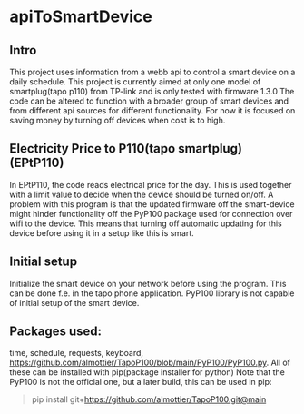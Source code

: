 # apiToSmartDevice
## Intro
This project uses information from a webb api to control a smart device on a daily schedule.
This project is currently aimed at only one model of smartplug(tapo p110) from TP-link and is only tested with firmware 1.3.0
The code can be altered to function with a broader group of smart devices and from different api sources for different functionality.
For now it is focused on saving money by turning off devices when cost is to high.

## Electricity Price to P110(tapo smartplug) (EPtP110)
In EPtP110, the code reads electrical price for the day. 
This is used together with a limit value to decide when the device should be turned on/off.
A problem with this program is that the updated firmware off the smart-device might hinder functionality off the PyP100 package used for connection over wifi to the device. This means that turning off automatic updating for this device before using it in a setup like this is smart.

## Initial setup
Initialize the smart device on your network before using the program. This can be done f.e. in the tapo phone application. PyP100 library is not capable of initial setup of the smart device.

## Packages used:
time, schedule, requests, keyboard, https://github.com/almottier/TapoP100/blob/main/PyP100/PyP100.py.
All of these can be installed with pip(package installer for python)
Note that the PyP100 is not the official one, but a later build, this can be used in pip:
> pip install git+https://github.com/almottier/TapoP100.git@main
